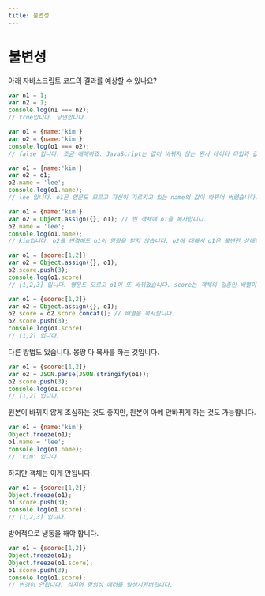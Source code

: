 ```yaml
---
title: 불변성
---
```


# 불변성

아래 자바스크립트 코드의 결과를 예상할 수 있나요?

```js
var n1 = 1;
var n2 = 1;
console.log(n1 === n2);
// true입니다. 당연합니다.
```

```js
var o1 = {name:'kim'}
var o2 = {name:'kim'}
console.log(o1 === o2);
// false 입니다. 조금 애매하죠. JavaScript는 값이 바뀌지 않는 원시 데이터 타입과 값이 바뀔 수 있는 객체를 다르게 취급합니다.
```


```js
var o1 = {name:'kim'}
var o2 = o1;
o2.name = 'lee';
console.log(o1.name);
// lee 입니다. o1은 영문도 모르고 자신이 가르키고 있는 name의 값이 바뀌어 버렸습니다.
```

```js
var o1 = {name:'kim'}
var o2 = Object.assign({}, o1); // 빈 객체에 o1을 복사합니다.
o2.name = 'lee';
console.log(o1.name);
// kim입니다. o2를 변경해도 o1이 영향을 받지 않습니다. o2에 대해서 o1은 불변한 상태를 유지할 수 있게 됩니다.
```

```js
var o1 = {score:[1,2]}
var o2 = Object.assign({}, o1);
o2.score.push(3);
console.log(o1.score)
// [1,2,3] 입니다. 영문도 모르고 o1이 또 바뀌었습니다. score는 객체의 일종인 배열이기 때문입니다.
```

```js
var o1 = {score:[1,2]}
var o2 = Object.assign({}, o1);
o2.score = o2.score.concat(); // 배열을 복사합니다.
o2.score.push(3);
console.log(o1.score)
// [1,2] 입니다.
```

다른 방법도 있습니다. 몽땅 다 복사를 하는 것입니다.

```js
var o1 = {score:[1,2]}
var o2 = JSON.parse(JSON.stringify(o1));
o2.score.push(3);
console.log(o1.score)
// [1,2] 입니다.
```

원본이 바뀌지 않게 조심하는 것도 좋지만, 원본이 아예 안바뀌게 하는 것도 가능합니다.

```js
var o1 = {name:'kim'}
Object.freeze(o1);
o1.name = 'lee';
console.log(o1.name);
// 'kim' 입니다.
```

하지만 객체는 이게 안됩니다.
```js
var o1 = {score:[1,2]}
Object.freeze(o1);
o1.score.push(3);
console.log(o1.score);
// [1,2,3] 입니다.
```

방어적으로 냉동을 해야 합니다.
```js
var o1 = {score:[1,2]}
Object.freeze(o1);
Object.freeze(o1.score);
o1.score.push(3);
console.log(o1.score);
// 변경이 안됩니다. 심지어 항의성 에러를 발생시켜버립니다.
```

